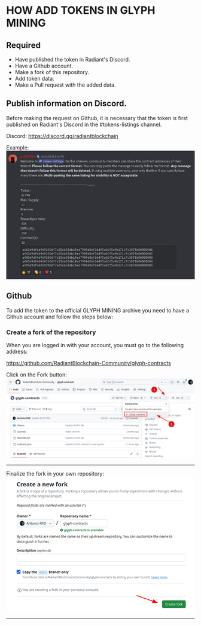 # HOW ADD TOKENS IN GLYPH MINING

## Required
- Have published the token in Radiant's Discord.
- Have a Github account.
- Make a fork of this repository.
- Add token data.
- Make a Pull request with the added data.

## Publish information on Discord.
Before making the request on Github, it is necessary that the token is first published on Radiant's Discord in the #tokens-listings channel.

Discord: https://discord.gg/radiantblockchain

Example:
![](../img/ad-discord.png)

## Github
To add the token to the official GLYPH MINING archive you need to have a Github account and follow the steps below:

### Create a fork of the repository
When you are logged in with your account, you must go to the following address:

https://github.com/RadiantBlockchain-Community/glyph-contracts

Click on the Fork button:
![](../img/github-fork.png)

----

Finalize the fork in your own repository:
![](../img/github-fork2.png)

----


